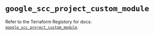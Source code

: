 # `google_scc_project_custom_module`

Refer to the Terraform Registory for docs: [`google_scc_project_custom_module`](https://registry.terraform.io/providers/hashicorp/google-beta/4.84.0/docs/resources/google_scc_project_custom_module).
